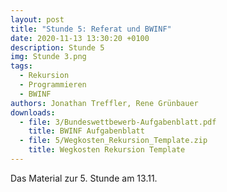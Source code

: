 ```yaml
---
layout: post
title: "Stunde 5: Referat und BWINF"
date: 2020-11-13 13:30:20 +0100
description: Stunde 5
img: Stunde 3.png
tags:
  - Rekursion
  - Programmieren
  - BWINF
authors: Jonathan Treffler, Rene Grünbauer
downloads:
  - file: 3/Bundeswettbewerb-Aufgabenblatt.pdf
    title: BWINF Aufgabenblatt
  - file: 5/Wegkosten_Rekursion_Template.zip
    title: Wegkosten Rekursion Template
---
```


Das Material zur 5. Stunde am 13.11.
